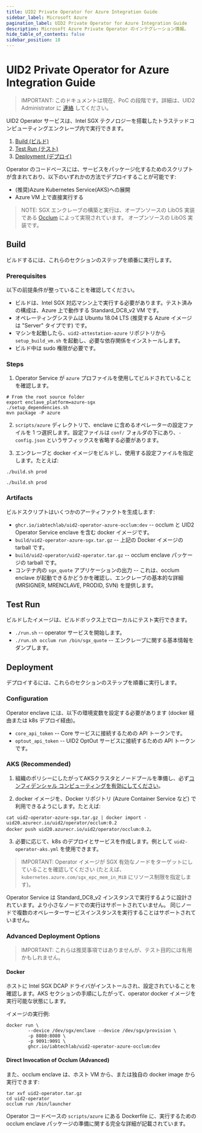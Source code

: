 ```yaml
---
title: UID2 Private Operator for Azure Integration Guide
sidebar_label: Microsoft Azure
pagination_label: UID2 Private Operator for Azure Integration Guide
description: Microsoft Azure Private Operator のインテグレーション情報。
hide_table_of_contents: false
sidebar_position: 18
---
```


# UID2 Private Operator for Azure Integration Guide

>IMPORTANT: このドキュメントは現在、PoC の段階です。詳細は、UID2 Administrator に [連絡](../getting-started/gs-account-setup.md#contact-info) してください。

UID2 Operator サービスは、Intel SGX テクノロジーを搭載したトラステッドコンピューティングエンクレーブ内で実行できます。

1. [Build (ビルド)](#build)
2. [Test Run (テスト)](#test-run)
3. [Deployment (デプロイ)](#deployment)

Operator のコードベースには、サービスをパッケージ化するためのスクリプトが含まれており、以下のいずれかの方法でデプロイすることが可能です:

- (推奨)Azure Kubernetes Service(AKS)への展開
- Azure VM 上で直接実行する

> NOTE: SGX エンクレーブの構築と実行は、オープンソースの LibOS 実装である [Occlum](https://github.com/occlum/occlum) によって実現されています。
> オープンソースの LibOS 実装です。

## Build

ビルドするには、これらのセクションのステップを順番に実行します。

### Prerequisites

以下の前提条件が整っていることを確認してください。

- ビルドは、Intel SGX 対応マシン上で実行する必要があります。テスト済みの構成は、Azure 上で動作する Standard_DC8_v2 VM です。
- オペレーティングシステムは Ubuntu 18.04 LTS (推奨する Azure イメージは "Server" タイプです) です。
- マシンを起動したら、`uid2-attestation-azure` リポジトリから `setup_build_vm.sh` を起動し、必要な依存関係をインストールします。
- ビルド中は sudo 権限が必要です。

### Steps

1. Operator Service が `azure` プロファイルを使用してビルドされていることを確認します。

```
# From the root source folder
export enclave_platform=azure-sgx
./setup_dependencies.sh
mvn package -P azure
```

2. `scripts/azure` ディレクトリで、enclave に含めるオペレーターの設定ファイルを 1 つ選択します。設定ファイルは `conf/` フォルダの下にあり、`-config.json` というサフィックスを省略する必要があります。

3. エンクレーブと docker イメージをビルドし、使用する設定ファイルを指定します。たとえば:

```
./build.sh prod
```

```
./build.sh prod
```

### Artifacts

ビルドスクリプトはいくつかのアーティファクトを生成します:

- `ghcr.io/iabtechlab/uid2-operator-azure-occlum:dev` -- occlum と UID2 Operator Service enclave を含む docker イメージです。
- `build/uid2-operator-azure-sgx.tar.gz` -- 上記の Docker イメージの tarball です。
- `build/uid2-operator/uid2-operator.tar.gz` -- occlum enclave パッケージの tarball です。
- コンテナ内の `sgx_quote` アプリケーションの出力 -- これは、occlum enclave が起動できるかどうかを確認し、エンクレーブの基本的な詳細 (MRSIGNER, MRENCLAVE, PRODID, SVN) を提供します。

## Test Run

ビルドしたイメージは、ビルドボックス上でローカルにテスト実行できます。

- `./run.sh` -- operator サービスを開始します。
- `./run.sh occlum run /bin/sgx_quote` -- エンクレーブに関する基本情報をダンプします。

## Deployment

デプロイするには、これらのセクションのステップを順番に実行します。

### Configuration

Operator enclave には、以下の環境変数を設定する必要があります (docker 経由または k8s デプロイ経由)。

- `core_api_token` -- Core サービスに接続するための API トークンです。
- `optout_api_token` -- UID2 OptOut サービスに接続するための API トークンです。

### AKS (Recommended)

1. 組織のポリシーにしたがってAKSクラスタとノードプールを準備し、必ず[コンフィデンシャル コンピューティングを有効にしてください](https://learn.microsoft.com/ja-jp/azure/confidential-computing/confidential-enclave-nodes-aks-get-started)。

2. docker イメージを、Docker リポジトリ (Azure Container Service など) で利用できるようにします。たとえば:

```
cat uid2-operator-azure-sgx.tar.gz | docker import - uid20.azurecr.io/uid2/operator/occlum:0.2
docker push uid20.azurecr.io/uid2/operator/occlum:0.2。
```

3. 必要に応じて、k8s のデプロイとサービスを作成します。例として `uid2-operator-aks.yml` を使用できます。

> IMPORTANT: Operator イメージが SGX 有効なノードをターゲットにしていることを確認してください (たとえば、`kubernetes.azure.com/sgx_epc_mem_in_MiB` にリソース制限を指定します)。

Operator Service は Standard_DC8_v2 インスタンスで実行するように設計されています。より小さなノードでの実行はサポートされていません。
同じノードで複数のオペレーターサービスインスタンスを実行することはサポートされていません。

### Advanced Deployment Options

> IMPORTANT: これらは推奨事項ではありませんが、テスト目的には有用かもしれません。

#### Docker

ホストに Intel SGX DCAP ドライバがインストールされ、設定されていることを確認します。AKS セクションの手順にしたがって、operator docker イメージを実行可能な状態にします。

イメージの実行例:

```
docker run \
        --device /dev/sgx/enclave --device /dev/sgx/provision \
        -p 8080:8080 \
        -p 9091:9091 \
        ghcr.io/iabtechlab/uid2-operator-azure-occlum:dev
```

#### Direct Invocation of Occlum (Advanced)

また、occlum enclave は、ホスト VM から、または独自の docker image から実行できます:

```
tar xvf uid2-operator.tar.gz
cd uid2-operator
occlum run /bin/launcher
```

Operator コードベースの `scripts/azure` にある Dockerfile に、実行するための occlum enclave パッケージの準備に関する完全な詳細が記載されています。
